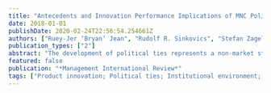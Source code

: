 ```yaml
---
title: "Antecedents and Innovation Performance Implications of MNC Political Ties in the Chinese Automotive Supply Chain"
date: 2018-01-01
publishDate: 2020-02-24T22:56:54.254661Z
authors: ["Ruey-Jer ‘Bryan’ Jean", "Rudolf R. Sinkovics", "Stefan Zagelmeyer"]
publication_types: ["2"]
abstract: "The development of political ties represents a non-market strategy, which may substitute for formal contracts in safeguarding against transaction risks of innovation processes in emerging markets with weak institutions, such as China. Previous work has largely ignored the role political ties play in product innovation, and especially with respect to subsidiaries of foreign multinational corporations (MNCs). This study investigates the antecedents and role of political ties in relation to the innovation performance of foreign subsidiaries supplying automotive parts in China. Our analysis is based on survey data from 170 foreign MNC supplier firms in China. A partial least squares structural equation modelling (PLS-SEM) approach is employed to examine relationships through a ‘soft-modelling’ analysis, using SmartPLS 3. The results empirically confirm the positive impact of political ties, in terms of enhancing foreign MNCs’ product innovation performance in China. Furthermore, it is found that the extent to which foreign suppliers invest in and maintain political ties is driven by a mix of organizational and environmental factors, namely protection orientation, relationship-specific investment, technological dynamism and competitor opportunism. The paper contributes to the understanding of the antecedents and the implications of political ties with respect to the innovation performance of foreign MNC subsidiaries in emerging economies."
featured: false
publication: "*Management International Review*"
tags: ["Product innovation; Political ties; Institutional environment; Emerging market MNCs;"]
---
```


